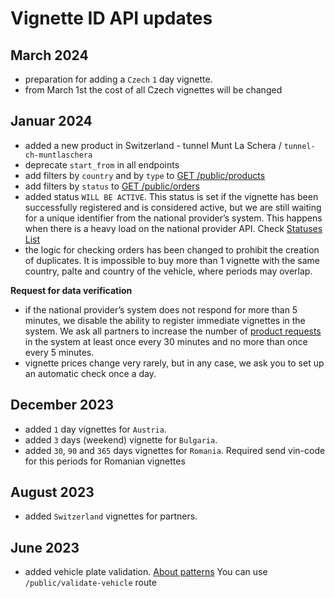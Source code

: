 # Vignette ID API updates

## March 2024
- preparation for adding a `Czech` `1` day vignette.
- from March 1st the cost of all Czech vignettes will be changed


## Januar 2024
- added a new product in Switzerland - tunnel Munt La Schera  / `tunnel-ch-muntlaschera`
- deprecate `start_from` in all endpoints
- add filters by `country` and by `type` to [GET /public/products](/docs/routes#products-list-endpoints)
- add filters by `status` to [GET /public/orders](/docs/routes#get-orders)
- added status `WILL BE ACTIVE`. This status is set if the vignette has been successfully registered and is considered active, but we are still waiting for a unique identifier from the national provider’s system. This happens when there is a heavy load on the national provider API.
  Check [Statuses List](/docs/routes/statuses)
- the logic for checking orders has been changed to prohibit the creation of duplicates. It is impossible to buy more than 1 vignette with the same country, palte and country of the vehicle, where periods may overlap.

**Request for data verification**

- if the national provider’s system does not respond for more than 5 minutes, we disable the ability to register immediate vignettes in the system. We ask all partners to increase the number of [product requests](/docs/routes#products-list-endpoints) in the system at least once every 30 minutes and no more than once every 5 minutes.
- vignette prices change very rarely, but in any case, we ask you to set up an automatic check once a day.

## December 2023
- added `1` day vignettes for `Austria`.
- added `3` days (weekend) vignette for `Bulgaria`.
- added `30`, `90` and `365` days vignettes for `Romania`. 
  Required send vin-code for this periods for Romanian vignettes


## August 2023
- added `Switzerland` vignettes for partners.

## June 2023
- added vehicle plate validation. [About patterns](/docs/routes/patterns)
  You can use `/public/validate-vehicle` route